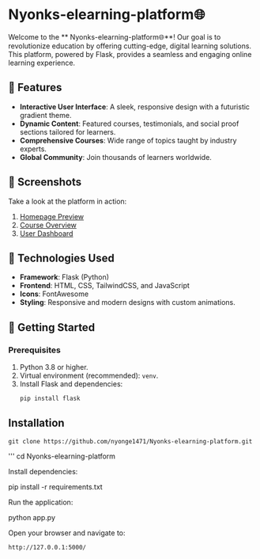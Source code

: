 # Nyonks-elearning-platform🌐
 

Welcome to the ** Nyonks-elearning-platform🌐**! Our goal is to revolutionize education by offering cutting-edge, digital learning solutions. This platform, powered by Flask, provides a seamless and engaging online learning experience.

## 🌟 Features

- **Interactive User Interface**: A sleek, responsive design with a futuristic gradient theme.
- **Dynamic Content**: Featured courses, testimonials, and social proof sections tailored for learners.
- **Comprehensive Courses**: Wide range of topics taught by industry experts.
- **Global Community**: Join thousands of learners worldwide.

## 📸 Screenshots

Take a look at the platform in action:

1. [Homepage Preview](https://github.com/nyonge1471/Nyonks-E-learning-platform/blob/main/nyonks16.jpg)
2. [Course Overview](https://github.com/nyonge1471/Nyonks-E-learning-platform/blob/main/nyonks1.jpg)
3. [User Dashboard](https://github.com/nyonge1471/Nyonks-E-learning-platform/blob/main/nyonks3.jpg)

## 🔧 Technologies Used

- **Framework**: Flask (Python)
- **Frontend**: HTML, CSS, TailwindCSS, and JavaScript
- **Icons**: FontAwesome
- **Styling**: Responsive and modern designs with custom animations.

## 🚀 Getting Started

### Prerequisites

1. Python 3.8 or higher.
2. Virtual environment (recommended): `venv`.
3. Install Flask and dependencies:
   ```bash
   pip install flask

## Installation

    git clone https://github.com/nyonge1471/Nyonks-elearning-platform.git
 '''
    cd  Nyonks-elearning-platform
 

Install dependencies:

pip install -r requirements.txt

Run the application:

 python app.py

Open your browser and navigate to:

    http://127.0.0.1:5000/

 
